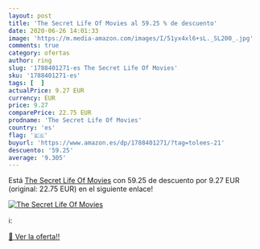 ```yaml
---
layout: post
title: 'The Secret Life Of Movies al 59.25 % de descuento'
date: 2020-06-26 14:01:33
image: 'https://m.media-amazon.com/images/I/51yx4xl6+sL._SL200_.jpg'
comments: true
category: ofertas
author: ring
slug: '1788401271-es The Secret Life Of Movies'
sku: '1788401271-es'
tags: [  ]
actualPrice: 9.27 EUR
currency: EUR
price: 9.27
comparePrice: 22.75 EUR
prodname: 'The Secret Life Of Movies'
country: 'es'
flag: '🇪🇸'
buyurl: 'https://www.amazon.es/dp/1788401271/?tag=tolees-21'
descuento: '59.25'
average: '9.305'
---
```


Está [The Secret Life Of Movies](https://www.amazon.es/dp/1788401271/?tag=tolees-21) con 59.25 de descuento por 9.27 EUR (original: 22.75 EUR) en el siguiente enlace!

[![The Secret Life Of Movies](https://m.media-amazon.com/images/I/51yx4xl6+sL._SL200_.jpg)](https://www.amazon.es/dp/1788401271/?tag=tolees-21)

ℹ️:


[🛒 Ver la oferta!!](https://www.amazon.es/dp/1788401271/?tag=tolees-21)
